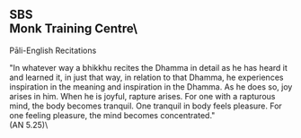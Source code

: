 SBS\
Monk Training Centre\
---
Pāli-English Recitations

"In whatever way a bhikkhu recites the Dhamma in detail as he has heard it and learned it, in just that way, in relation to that Dhamma, he experiences inspiration in the meaning and inspiration in the Dhamma. As he does so, joy arises in him. When he is joyful, rapture arises. For one with a rapturous mind, the body becomes tranquil. One tranquil in body feels pleasure. For one feeling pleasure, the mind becomes concentrated."\
(AN 5.25)\
